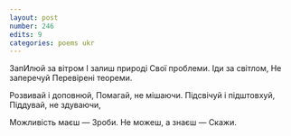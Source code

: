```yaml
---
layout: post
number: 246
edits: 9
categories: poems ukr
---
```


ЗапИлюй за вітром
І залиш природі 
Свої проблеми.
Іди за світлом,
Не заперечуй
Перевірені теореми.

Розвивай і доповнюй,
Помагай, не мішаючи.
Підсвічуй і підштовхуй,
Піддувай, не здуваючи,

Можливість маєш —
Зроби.
Не можеш, а знаєш —
Скажи.
